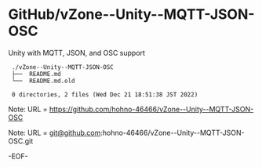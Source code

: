 # GitHub/vZone--Unity--MQTT-JSON-OSC

Unity with MQTT, JSON, and OSC support

     ./vZone--Unity--MQTT-JSON-OSC
     ├──  README.md
     └──  README.md.old
     
     0 directories, 2 files (Wed Dec 21 18:51:38 JST 2022)


Note: URL = https://github.com/hohno-46466/vZone--Unity--MQTT-JSON-OSC

Note: URL = git@github.com:hohno-46466/vZone--Unity--MQTT-JSON-OSC.git

-EOF-
